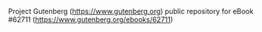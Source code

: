 Project Gutenberg (https://www.gutenberg.org) public repository for eBook #62711 (https://www.gutenberg.org/ebooks/62711)
